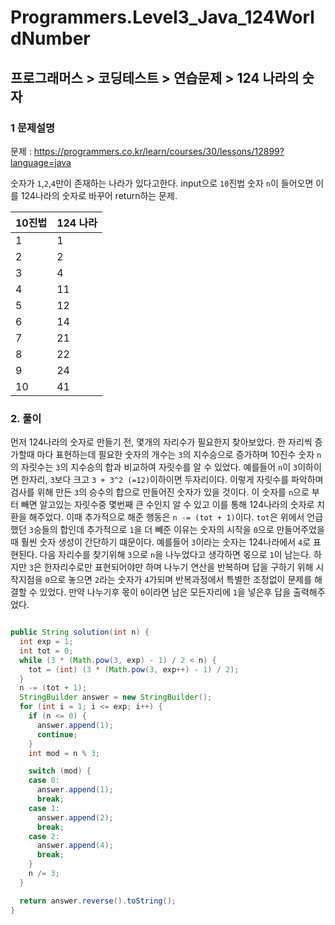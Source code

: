 # Programmers.Level3_Java_124WorldNumber

## 프로그래머스 > 코딩테스트 > 연습문제 > 124 나라의 숫자

### 1 문제설명

문제 : https://programmers.co.kr/learn/courses/30/lessons/12899?language=java

숫자가 `1`,`2`,`4`만이 존재하는 나라가 있다고한다. input으로 `10`진법 숫자 `n`이 들어오면 이를 124나라의 숫자로 바꾸어 return하는 문제.

| 10진법 | 124 나라 |
|--------|----------|
| 1      | 1        |
| 2      | 2        |
| 3      | 4        |
| 4      | 11       |
| 5      | 12       |
| 6      | 14       |
| 7      | 21       |
| 8      | 22       |
| 9      | 24       |
| 10     | 41       |


### 2. 풀이

먼저 124나라의 숫자로 만들기 전, 몇개의 자리수가 필요한지 찾아보았다. 한 자리씩 증가할때 마다 표현하는데 필요한 숫자의 개수는 `3`의 지수승으로 증가하며 10진수 숫자 `n`의 자릿수는 `3`의 지수승의 합과 비교하여 자릿수를 알 수 있었다. 예를들어 `n`이 `3`이하이면 한자리, `3`보다 크고 `3 + 3^2 (=12)`이하이면 두자리이다. 이렇게 자릿수를 파악하며 검사를 위해 만든 `3`의 승수의 합으로 만들어진 숫자가 있을 것이다. 이 숫자를 `n`으로 부터 빼면 알고있는 자릿수중 몇번째 큰 수인지 알 수 있고 이를 통해 124나라의 숫자로 치환을 해주었다. 이때 추가적으로 해준 행동은 `n -= (tot + 1)`이다. `tot`은 위에서 언급했던 `3`승들의 합인데 추가적으로 `1`을 더 빼준 이유는 숫자의 시작을 `0`으로 만들어주었을 때 훨씬 숫자 생성이 간단하기 떄문이다. 예를들어 `3`이라는 숫자는 124나라에서 `4`로 표현된다. 다음 자리수를 찾기위해 `3`으로 `n`을 나누었다고 생각하면 몫으로 `1`이 남는다. 하지만 `3`은 한자리수로만 표현되어야만 하며 나누기 연산을 반복하며 답을 구하기 위해 시작지점을 `0`으로 놓으면 `2`라는 숫자가 `4`가되며 반복과정에서 특별한 조정없이 문제를 해결할 수 있었다. 만약 나누기후 몫이 `0`이라면 남은 모든자리에 `1`을 넣은후 답을 출력해주었다.

```java

public String solution(int n) {
  int exp = 1;
  int tot = 0;
  while (3 * (Math.pow(3, exp) - 1) / 2 < n) {
    tot = (int) (3 * (Math.pow(3, exp++) - 1) / 2);
  }
  n -= (tot + 1);
  StringBuilder answer = new StringBuilder();
  for (int i = 1; i <= exp; i++) {
    if (n <= 0) {
      answer.append(1);
      continue;
    }
    int mod = n % 3;

    switch (mod) {
    case 0:
      answer.append(1);
      break;
    case 1:
      answer.append(2);				
      break;
    case 2:
      answer.append(4);
      break;
    }
    n /= 3;
  }

  return answer.reverse().toString();
}
```
